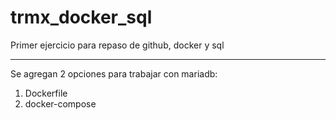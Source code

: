 # trmx_docker_sql

Primer ejercicio para repaso de github, docker y sql

--------------------------
Se agregan 2 opciones para trabajar con mariadb:
1) Dockerfile
2) docker-compose
